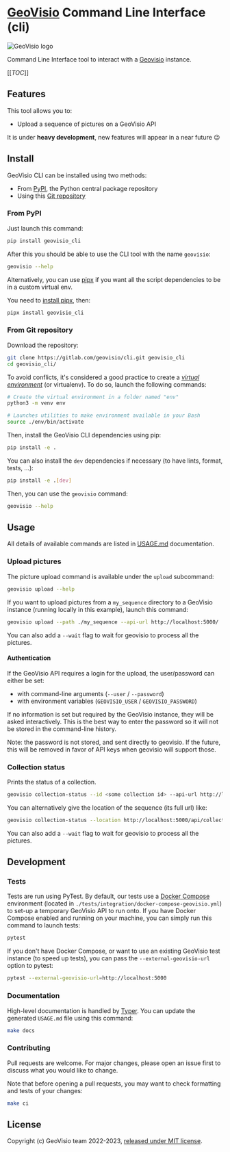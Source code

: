 # [GeoVisio](https://gitlab.com/geovisio/api) Command Line Interface (cli)

![GeoVisio logo](https://gitlab.com/geovisio/api/-/raw/develop/images/logo_full.png)

Command Line Interface tool to interact with a [Geovisio](https://gitlab.com/geovisio/api) instance.

[[_TOC_]]


## Features

This tool allows you to:

- Upload a sequence of pictures on a GeoVisio API

It is under __heavy development__, new features will appear in a near future 😉


## Install

GeoVisio CLI can be installed using two methods:

- From [PyPI](https://pypi.org/project/geovisio_cli/), the Python central package repository
- Using this [Git repository](https://gitlab.com/geovisio/cli)

### From PyPI

Just launch this command:

```bash
pip install geovisio_cli
```

After this you should be able to use the CLI tool with the name `geovisio`:

```bash
geovisio --help
```

Alternatively, you can use [pipx](https://github.com/pypa/pipx) if you want all the script dependencies to be in a custom virtual env.

You need to [install pipx](https://pypa.github.io/pipx/installation/), then:

```bash
pipx install geovisio_cli
```

### From Git repository

Download the repository:

```bash
git clone https://gitlab.com/geovisio/cli.git geovisio_cli
cd geovisio_cli/
```

To avoid conflicts, it's considered a good practice to create a _[virtual environment](https://docs.python.org/3/library/venv.html)_ (or virtualenv). To do so, launch the following commands:

```bash
# Create the virtual environment in a folder named "env"
python3 -m venv env

# Launches utilities to make environment available in your Bash
source ./env/bin/activate
```

Then, install the GeoVisio CLI dependencies using pip:

```bash
pip install -e .
```

You can also install the `dev` dependencies if necessary (to have lints, format, tests, ...):

```bash
pip install -e .[dev]
```

Then, you can use the `geovisio` command:
```bash
geovisio --help
```


## Usage

All details of available commands are listed in [USAGE.md](./USAGE.md) documentation.

### Upload pictures

The picture upload command is available under the `upload` subcommand:

```bash
geovisio upload --help
```

If you want to upload pictures from a `my_sequence` directory to a GeoVisio instance (running locally in this example), launch this command:

```bash
geovisio upload --path ./my_sequence --api-url http://localhost:5000/
```

You can also add a `--wait` flag to wait for geovisio to process all the pictures.

#### Authentication

If the GeoVisio API requires a login for the upload, the user/password can either be set:
* with command-line arguments (`--user` / `--password`)
* with environment variables (`GEOVISIO_USER` / `GEOVISIO_PASSWORD`)

If no information is set but required by the GeoVisio instance, they will be asked interactively. This is the best way to enter the password so it will not be stored in the command-line history.

Note: the password is not stored, and sent directly to geovisio. If the future, this will be removed in favor of API keys when geovisio will support those.

### Collection status

Prints the status of a collection.

```bash
geovisio collection-status --id <some collection id> --api-url http://localhost:5000
```

You can alternatively give the location of the sequence (its full url) like:

```bash
geovisio collection-status --location http://localhost:5000/api/collections/dae288b2-9e8d-4896-af39-d35ce6bc9d4e
```

You can also add a `--wait` flag to wait for geovisio to process all the pictures.

## Development

### Tests

Tests are run using PyTest. By default, our tests use a [Docker Compose](https://docs.docker.com/compose/) environment (located in `./tests/integration/docker-compose-geovisio.yml`) to set-up a temporary GeoVisio API to run onto. If you have Docker Compose enabled and running on your machine, you can simply run this command to launch tests:

```bash
pytest
```

If you don't have Docker Compose, or want to use an existing GeoVisio test instance (to speed up tests), you can pass the `--external-geovisio-url` option to pytest:

```bash
pytest --external-geovisio-url=http://localhost:5000
```

### Documentation

High-level documentation is handled by [Typer](https://typer.tiangolo.com/). You can update the generated `USAGE.md` file using this command:

```bash
make docs
```

### Contributing

Pull requests are welcome. For major changes, please open an issue first to discuss what you would like to change.

Note that before opening a pull requests, you may want to check formatting and tests of your changes:

```bash
make ci
```


## License

Copyright (c) GeoVisio team 2022-2023, [released under MIT license](./LICENSE).
